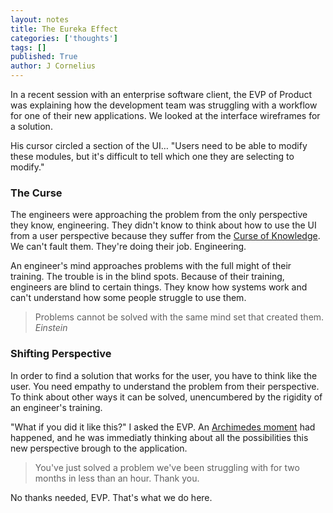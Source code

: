 ```yaml
---
layout: notes
title: The Eureka Effect
categories: ['thoughts']
tags: []
published: True
author: J Cornelius
---
```


In a recent session with an enterprise software client, the EVP of Product was explaining how the development team was struggling with a workflow for one of their new applications. We looked at the interface wireframes for a solution.

His cursor circled a section of the UI&hellip; "Users need to be able to modify these modules, but it's difficult to tell which one they are selecting to modify."

### The Curse
The engineers were approaching the problem from the only perspective they know, engineering. They didn't know to think about how to use the UI from a user perspective because they suffer from the [Curse of Knowledge](http://en.wikipedia.org/wiki/Curse_of_knowledge). We can't fault them. They're doing their job. Engineering.

An engineer's mind approaches problems with the full might of their training. The trouble is in the blind spots. Because of their training, engineers are blind to certain things. They know how systems work and can't understand how some people struggle to use them.

> Problems cannot be solved with the same mind set that created them. _Einstein_

### Shifting Perspective
In order to find a solution that works for the user, you have to think like the user. You need empathy to understand the problem from their perspective. To think about other ways it can be solved, unencumbered by the rigidity of an engineer's training.

"What if you did it like this?" I asked the EVP. An [Archimedes moment](http://en.wikipedia.org/wiki/Eureka_effect) had happened, and he was immediatly thinking about all the possibilities this new perspective brough to the application.

> You've just solved a problem we've been struggling with for two months in less than an hour. Thank you.

No thanks needed, EVP. That's what we do here.
